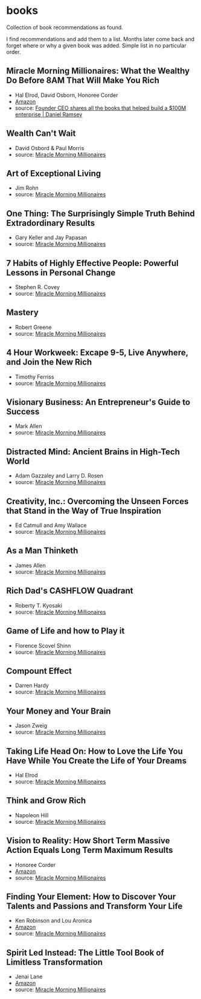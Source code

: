 # books
Collection of book recommendations as found. 

I find recommendations and add them to a list. Months later come back and forget where or why a given book was added. Simple list in no particular order.

## Miracle Morning Millionaires: What the Wealthy Do Before 8AM That Will Make You Rich
  * Hal Elrod, David Osborn, Honoree Corder
  * [Amazon](https://www.amazon.com/Miracle-Morning-Millionaires-Wealthy-Before-ebook/dp/B07D3Y1F3Z)
  * source: [Founder CEO shares all the books that helped build a $100M enterprise | Daniel Ramsey](https://www.youtube.com/watch?v=7YARoUuAqyo)

## Wealth Can't Wait
  * David Osbord & Paul Morris
  * source: [Miracle Morning Millionaires](#miracle-morning-millionaires-what-the-wealthy-do-before-8am-that-will-make-you-rich)

## Art of Exceptional Living
  * Jim Rohn
  * source: [Miracle Morning Millionaires](#miracle-morning-millionaires-what-the-wealthy-do-before-8am-that-will-make-you-rich)

## One Thing: The Surprisingly Simple Truth Behind Extradordinary Results
  * Gary Keller and Jay Papasan
  * source: [Miracle Morning Millionaires](#miracle-morning-millionaires-what-the-wealthy-do-before-8am-that-will-make-you-rich)

## 7 Habits of Highly Effective People: Powerful Lessons in Personal Change
  * Stephen R. Covey
  * source: [Miracle Morning Millionaires](#miracle-morning-millionaires-what-the-wealthy-do-before-8am-that-will-make-you-rich)

## Mastery
  * Robert Greene
  * source: [Miracle Morning Millionaires](#miracle-morning-millionaires-what-the-wealthy-do-before-8am-that-will-make-you-rich)

## 4 Hour Workweek: Excape 9-5, Live Anywhere, and Join the New Rich
  * Timothy Ferriss
  * source: [Miracle Morning Millionaires](#miracle-morning-millionaires-what-the-wealthy-do-before-8am-that-will-make-you-rich)

## Visionary Business: An Entrepreneur's Guide to Success
  * Mark Allen
  * source: [Miracle Morning Millionaires](#miracle-morning-millionaires-what-the-wealthy-do-before-8am-that-will-make-you-rich)

## Distracted Mind: Ancient Brains in High-Tech World
  * Adam Gazzaley and Larry D. Rosen
  * source: [Miracle Morning Millionaires](#miracle-morning-millionaires-what-the-wealthy-do-before-8am-that-will-make-you-rich)

## Creativity, Inc.: Overcoming the Unseen Forces that Stand in the Way of True Inspiration
  * Ed Catmull and Amy Wallace
  * source: [Miracle Morning Millionaires](#miracle-morning-millionaires-what-the-wealthy-do-before-8am-that-will-make-you-rich)

## As a Man Thinketh
  * James Allen
  * source: [Miracle Morning Millionaires](#miracle-morning-millionaires-what-the-wealthy-do-before-8am-that-will-make-you-rich)

## Rich Dad's CASHFLOW Quadrant
  * Roberty T. Kyosaki
  * source: [Miracle Morning Millionaires](#miracle-morning-millionaires-what-the-wealthy-do-before-8am-that-will-make-you-rich)

## Game of Life and how to Play it
  * Florence Scovel Shinn
  * source: [Miracle Morning Millionaires](#miracle-morning-millionaires-what-the-wealthy-do-before-8am-that-will-make-you-rich)

## Compount Effect
  * Darren Hardy
  * source: [Miracle Morning Millionaires](#miracle-morning-millionaires-what-the-wealthy-do-before-8am-that-will-make-you-rich)

## Your Money and Your Brain
  * Jason Zweig
  * source: [Miracle Morning Millionaires](#miracle-morning-millionaires-what-the-wealthy-do-before-8am-that-will-make-you-rich)

## Taking Life Head On: How to Love the Life You Have While You Create the Life of Your Dreams
  * Hal Elrod
  * source: [Miracle Morning Millionaires](#miracle-morning-millionaires-what-the-wealthy-do-before-8am-that-will-make-you-rich)

## Think and Grow Rich
  * Napoleon Hill
  * source: [Miracle Morning Millionaires](#miracle-morning-millionaires-what-the-wealthy-do-before-8am-that-will-make-you-rich)

## Vision to Reality: How Short Term Massive Action Equals Long Term Maximum Results
  * Honoree Corder
  * [Amazon](https://www.amazon.com/Vision-Reality-Massive-Maximum-Results-ebook/dp/B00JMDF7OK)
  * source: [Miracle Morning Millionaires](#miracle-morning-millionaires-what-the-wealthy-do-before-8am-that-will-make-you-rich)

## Finding Your Element: How to Discover Your Talents and Passions and Transform Your Life
  * Ken Robinson and Lou Aronica
  * [Amazon](https://www.amazon.com/Finding-Your-Element-Discover-Transform-ebook/dp/B00AFPVOTG)
  * source: [Miracle Morning Millionaires](#miracle-morning-millionaires-what-the-wealthy-do-before-8am-that-will-make-you-rich)

## Spirit Led Instead: The Little Tool Book of Limitless Transformation
  * Jenai Lane
  * [Amazon](https://www.amazon.com/Spirit-Led-Instead-Limitless-Transformation/dp/0984936602)
  * source: [Miracle Morning Millionaires](#miracle-morning-millionaires-what-the-wealthy-do-before-8am-that-will-make-you-rich)
